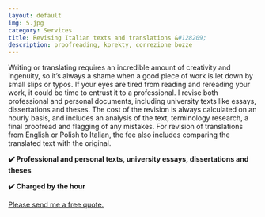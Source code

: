 ```yaml
---
layout: default
img: 5.jpg
category: Services
title: Revising Italian texts and translations &#128209;
description: proofreading, korekty, correzione bozze
---
```

<p>
Writing or translating requires an incredible amount of creativity and ingenuity, so it’s always a shame when a good piece of work is let down by small slips or typos. If your eyes are tired from reading and rereading your work, it could be time to entrust it to a professional. I revise both professional and personal documents, including university texts like essays, dissertations and theses. The cost of the revision is always calculated on an hourly basis, and includes an analysis of the text, terminology research, a final proofread and flagging of any mistakes. For revision of translations from English or Polish to Italian, the fee also includes comparing the translated text with the original.
</p>
<p>
<strong>✔️ Professional and personal texts, university essays, dissertations and theses</strong>
</p>
<p>
<strong>✔️ Charged by the hour</strong>
</p>
<a href="mailto:angela@tiliatranslations.it">Please send me a free quote.</a>
